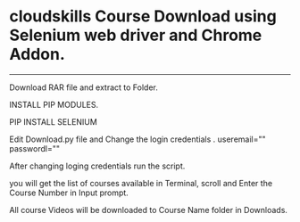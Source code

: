 # cloudskills  Course Download using Selenium web driver and Chrome Addon.

------------------------------------------------------------------------------------------------
Download RAR file and extract to Folder.

INSTALL PIP MODULES.

PIP INSTALL SELENIUM


Edit Download.py file and Change the login credentials .
useremail=""
passwordl=""

After changing loging credentials run the script.

you will get the list of courses available in Terminal, scroll and Enter the Course Number in Input prompt.

All course Videos will be downloaded to Course Name folder in Downloads.

